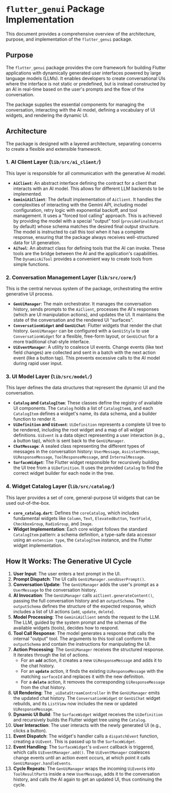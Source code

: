 # `flutter_genui` Package Implementation

This document provides a comprehensive overview of the architecture, purpose, and implementation of the `flutter_genui` package.

## Purpose

The `flutter_genui` package provides the core framework for building Flutter applications with dynamically generated user interfaces powered by large language models (LLMs). It enables developers to create conversational UIs where the interface is not static or predefined, but is instead constructed by an AI in real-time based on the user's prompts and the flow of the conversation.

The package supplies the essential components for managing the conversation, interacting with the AI model, defining a vocabulary of UI widgets, and rendering the dynamic UI.

## Architecture

The package is designed with a layered architecture, separating concerns to create a flexible and extensible framework.

### 1. AI Client Layer (`lib/src/ai_client/`)

This layer is responsible for all communication with the generative AI model.

- **`AiClient`**: An abstract interface defining the contract for a client that interacts with an AI model. This allows for different LLM backends to be implemented.
- **`GeminiAiClient`**: The default implementation of `AiClient`. It handles the complexities of interacting with the Gemini API, including model configuration, retry logic with exponential backoff, and tool management. It uses a "forced tool calling" approach. This is achieved by providing the model with a special "output" tool (`provideFinalOutput` by default) whose schema matches the desired final output structure. The model is instructed to call this tool when it has a complete response, ensuring that the package always receives well-structured data for UI generation.
- **`AiTool`**: An abstract class for defining tools that the AI can invoke. These tools are the bridge between the AI and the application's capabilities. The `DynamicAiTool` provides a convenient way to create tools from simple functions.

### 2. Conversation Management Layer (`lib/src/core/`)

This is the central nervous system of the package, orchestrating the entire generative UI process.

- **`GenUiManager`**: The main orchestrator. It manages the conversation history, sends prompts to the `AiClient`, processes the AI's responses (which are UI manipulation actions), and updates the UI. It maintains the state of the conversation and the rendered UI "surfaces".
- **`ConversationWidget` and `GenUiChat`**: Flutter widgets that render the chat history. `GenUiManager` can be configured with a `GenUiStyle` to use `ConversationWidget` for a flexible, free-form layout, or `GenUiChat` for a more traditional chat-style interface.
- **`UiEventManager`**: A utility to coalesce UI events. Change events (like text field changes) are collected and sent in a batch with the next action event (like a button tap). This prevents excessive calls to the AI model during rapid user input.

### 3. UI Model Layer (`lib/src/model/`)

This layer defines the data structures that represent the dynamic UI and the conversation.

- **`Catalog` and `CatalogItem`**: These classes define the registry of available UI components. The `Catalog` holds a list of `CatalogItem`s, and each `CatalogItem` defines a widget's name, its data schema, and a builder function to render it.
- **`UiDefinition` and `UiEvent`**: `UiDefinition` represents a complete UI tree to be rendered, including the root widget and a map of all widget definitions. `UiEvent` is a data object representing a user interaction (e.g., a button tap), which is sent back to the `GenUiManager`.
- **`ChatMessage`**: A sealed class representing the different types of messages in the conversation history: `UserMessage`, `AssistantMessage`, `UiResponseMessage`, `ToolResponseMessage`, and `InternalMessage`.
- **`SurfaceWidget`**: The Flutter widget responsible for recursively building the UI tree from a `UiDefinition`. It uses the provided `Catalog` to find the correct widget builder for each node in the tree.

### 4. Widget Catalog Layer (`lib/src/catalog/`)

This layer provides a set of core, general-purpose UI widgets that can be used out-of-the-box.

- **`core_catalog.dart`**: Defines the `coreCatalog`, which includes fundamental widgets like `Column`, `Text`, `ElevatedButton`, `TextField`, `CheckboxGroup`, `RadioGroup`, and `Image`.
- **Widget Implementation**: Each core widget follows the standard `CatalogItem` pattern: a schema definition, a type-safe data accessor using an `extension type`, the `CatalogItem` instance, and the Flutter widget implementation.

## How It Works: The Generative UI Cycle

1. **User Input**: The user enters a text prompt in the UI.
2. **Prompt Dispatch**: The UI calls `GenUiManager.sendUserPrompt()`.
3. **Conversation Update**: The `GenUiManager` adds the user's prompt as a `UserMessage` to the conversation history.
4. **AI Invocation**: The `GenUiManager` calls `aiClient.generateContent()`, passing the full conversation history and an `outputSchema`. The `outputSchema` defines the structure of the expected response, which includes a list of UI actions (`add`, `update`, `delete`).
5. **Model Processing**: The `GeminiAiClient` sends the request to the LLM. The LLM, guided by the system prompt and the schemas of the available widgets (tools), decides how to respond.
6. **Tool Call Response**: The model generates a response that calls the internal "output" tool. The arguments to this tool call conform to the `outputSchema` and contain the instructions for manipulating the UI.
7. **Action Processing**: The `GenUiManager` receives the structured response. It iterates through the list of actions.
   - For an **`add`** action, it creates a new `UiResponseMessage` and adds it to the chat history.
   - For an **`update`** action, it finds the existing `UiResponseMessage` with the matching `surfaceId` and replaces it with the new definition.
   - For a **`delete`** action, it removes the corresponding `UiResponseMessage` from the chat history.
8. **UI Rendering**: The `_uiDataStreamController` in the `GenUiManager` emits the updated chat history. The `ConversationWidget` or `GenUiChat` widget rebuilds, and its `ListView` now includes the new or updated `UiResponseMessage`.
9. **Dynamic UI Build**: The `SurfaceWidget` widget receives the `UiDefinition` and recursively builds the Flutter widget tree using the `Catalog`.
10. **User Interaction**: The user interacts with the newly generated UI (e.g., clicks a button).
11. **Event Dispatch**: The widget's handler calls a `dispatchEvent` function, creating a `UiEvent`. This is passed up to the `SurfaceWidget`.
12. **Event Handling**: The `SurfaceWidget`'s `onEvent` callback is triggered, which calls `UiEventManager.add()`. The `UiEventManager` coalesces change events until an action event occurs, at which point it calls `GenUiManager.handleEvents`.
13. **Cycle Repeats**: The `GenUiManager` wraps the incoming `UiEvent`s into `ToolResultPart`s inside a new `UserMessage`, adds it to the conversation history, and calls the AI again to get an updated UI, thus continuing the cycle.
